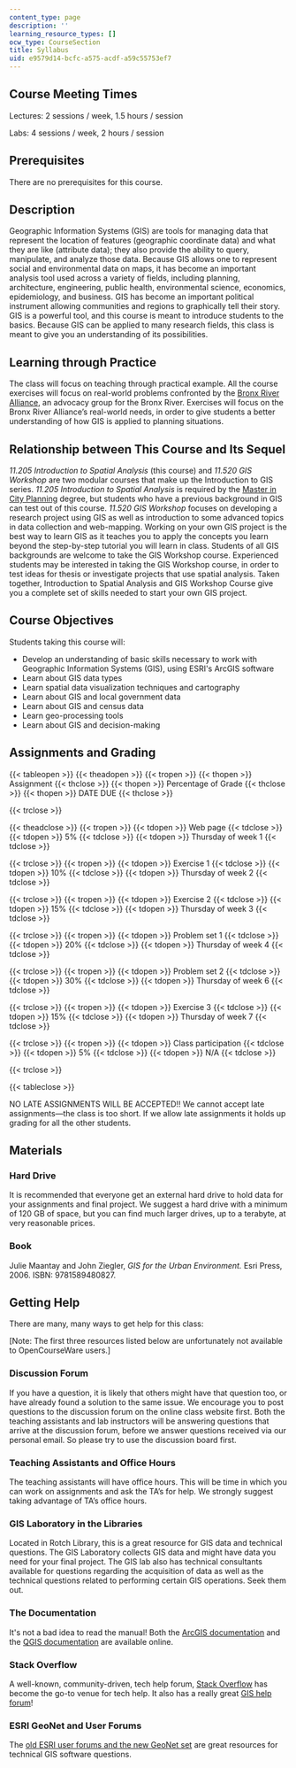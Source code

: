 ```yaml
---
content_type: page
description: ''
learning_resource_types: []
ocw_type: CourseSection
title: Syllabus
uid: e9579d14-bcfc-a575-acdf-a59c55753ef7
---
```


Course Meeting Times
--------------------

Lectures: 2 sessions / week, 1.5 hours / session 

Labs: 4 sessions / week, 2 hours / session

Prerequisites
-------------

There are no prerequisites for this course.

Description
-----------

Geographic Information Systems (GIS) are tools for managing data that represent the location of features (geographic coordinate data) and what they are like (attribute data); they also provide the ability to query, manipulate, and analyze those data. Because GIS allows one to represent social and environmental data on maps, it has become an important analysis tool used across a variety of fields, including planning, architecture, engineering, public health, environmental science, economics, epidemiology, and business. GIS has become an important political instrument allowing communities and regions to graphically tell their story. GIS is a powerful tool, and this course is meant to introduce students to the basics. Because GIS can be applied to many research fields, this class is meant to give you an understanding of its possibilities.

Learning through Practice
-------------------------

The class will focus on teaching through practical example. All the course exercises will focus on real-world problems confronted by the [Bronx River Alliance](http://bronxriver.org/), an advocacy group for the Bronx River. Exercises will focus on the Bronx River Alliance’s real-world needs, in order to give students a better understanding of how GIS is applied to planning situations.

Relationship between This Course and Its Sequel
-----------------------------------------------

_11.205 Introduction to Spatial Analysis_ (this course) and _11.520 GIS Workshop_ are two modular courses that make up the Introduction to GIS series. _11.205 Introduction to Spatial Analysis_ is required by the [Master in City Planning](https://dusp.mit.edu/degrees/masters) degree, but students who have a previous background in GIS can test out of this course. _11.520 GIS Workshop_ focuses on developing a research project using GIS as well as introduction to some advanced topics in data collection and web-mapping. Working on your own GIS project is the best way to learn GIS as it teaches you to apply the concepts you learn beyond the step-by-step tutorial you will learn in class. Students of all GIS backgrounds are welcome to take the GIS Workshop course. Experienced students may be interested in taking the GIS Workshop course, in order to test ideas for thesis or investigate projects that use spatial analysis. Taken together, Introduction to Spatial Analysis and GIS Workshop Course give you a complete set of skills needed to start your own GIS project. 

Course Objectives
-----------------

Students taking this course will:

*   Develop an understanding of basic skills necessary to work with Geographic Information Systems (GIS), using ESRI's ArcGIS software
*   Learn about GIS data types
*   Learn spatial data visualization techniques and cartography
*   Learn about GIS and local government data
*   Learn about GIS and census data
*   Learn geo-processing tools
*   Learn about GIS and decision-making

Assignments and Grading
-----------------------

{{< tableopen >}}
{{< theadopen >}}
{{< tropen >}}
{{< thopen >}}
Assignment
{{< thclose >}}
{{< thopen >}}
Percentage of Grade
{{< thclose >}}
{{< thopen >}}
DATE DUE
{{< thclose >}}

{{< trclose >}}

{{< theadclose >}}
{{< tropen >}}
{{< tdopen >}}
Web page
{{< tdclose >}}
{{< tdopen >}}
5%
{{< tdclose >}}
{{< tdopen >}}
Thursday of week 1
{{< tdclose >}}

{{< trclose >}}
{{< tropen >}}
{{< tdopen >}}
Exercise 1
{{< tdclose >}}
{{< tdopen >}}
10%
{{< tdclose >}}
{{< tdopen >}}
Thursday of week 2
{{< tdclose >}}

{{< trclose >}}
{{< tropen >}}
{{< tdopen >}}
Exercise 2
{{< tdclose >}}
{{< tdopen >}}
15%
{{< tdclose >}}
{{< tdopen >}}
Thursday of week 3
{{< tdclose >}}

{{< trclose >}}
{{< tropen >}}
{{< tdopen >}}
Problem set 1
{{< tdclose >}}
{{< tdopen >}}
20%
{{< tdclose >}}
{{< tdopen >}}
Thursday of week 4
{{< tdclose >}}

{{< trclose >}}
{{< tropen >}}
{{< tdopen >}}
Problem set 2
{{< tdclose >}}
{{< tdopen >}}
30%
{{< tdclose >}}
{{< tdopen >}}
Thursday of week 6
{{< tdclose >}}

{{< trclose >}}
{{< tropen >}}
{{< tdopen >}}
Exercise 3
{{< tdclose >}}
{{< tdopen >}}
15%
{{< tdclose >}}
{{< tdopen >}}
Thursday of week 7
{{< tdclose >}}

{{< trclose >}}
{{< tropen >}}
{{< tdopen >}}
Class participation
{{< tdclose >}}
{{< tdopen >}}
5%
{{< tdclose >}}
{{< tdopen >}}
N/A
{{< tdclose >}}

{{< trclose >}}

{{< tableclose >}}

  
NO LATE ASSIGNMENTS WILL BE ACCEPTED!! We cannot accept late assignments—the class is too short. If we allow late assignments it holds up grading for all the other students.

Materials
---------

### Hard Drive

It is recommended that everyone get an external hard drive to hold data for your assignments and final project. We suggest a hard drive with a minimum of 120 GB of space, but you can find much larger drives, up to a terabyte, at very reasonable prices.

### Book

Julie Maantay and John Ziegler, _GIS for the Urban Environment._ Esri Press, 2006. ISBN: 9781589480827.

Getting Help
------------

There are many, many ways to get help for this class:

\[Note: The first three resources listed below are unfortunately not available to OpenCourseWare users.\]

### Discussion Forum

If you have a question, it is likely that others might have that question too, or have already found a solution to the same issue. We encourage you to post questions to the discussion forum on the online class website first. Both the teaching assistants and lab instructors will be answering questions that arrive at the discussion forum, before we answer questions received via our personal email. So please try to use the discussion board first.

### Teaching Assistants and Office Hours

The teaching assistants will have office hours. This will be time in which you can work on assignments and ask the TA’s for help. We strongly suggest taking advantage of TA’s office hours.

### GIS Laboratory in the Libraries

Located in Rotch Library, this is a great resource for GIS data and technical questions. The GIS Laboratory collects GIS data and might have data you need for your final project. The GIS lab also has technical consultants available for questions regarding the acquisition of data as well as the technical questions related to performing certain GIS operations. Seek them out.

### The Documentation

It's not a bad idea to read the manual! Both the [ArcGIS documentation](https://desktop.arcgis.com/en/documentation/) and the [QGIS documentation](https://docs.qgis.org/3.4/en/docs/) are available online.

### Stack Overflow

A well-known, community-driven, tech help forum, [Stack Overflow](https://stackoverflow.com/questions) has become the go-to venue for tech help. It also has a really great [GIS help forum](https://gis.stackexchange.com/)!

### ESRI GeoNet and User Forums

The [old ESRI user forums and the new GeoNet set](https://geonet.esri.com) are great resources for technical GIS software questions.
